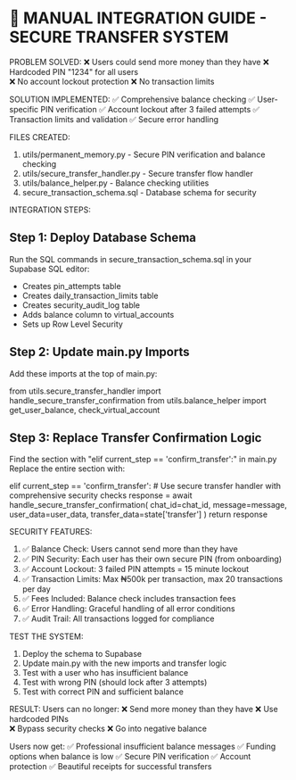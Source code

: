 
🔐 MANUAL INTEGRATION GUIDE - SECURE TRANSFER SYSTEM
===================================================

PROBLEM SOLVED:
❌ Users could send more money than they have
❌ Hardcoded PIN "1234" for all users  
❌ No account lockout protection
❌ No transaction limits

SOLUTION IMPLEMENTED:
✅ Comprehensive balance checking
✅ User-specific PIN verification
✅ Account lockout after 3 failed attempts
✅ Transaction limits and validation
✅ Secure error handling

FILES CREATED:
1. utils/permanent_memory.py - Secure PIN verification and balance checking
2. utils/secure_transfer_handler.py - Secure transfer flow handler
3. utils/balance_helper.py - Balance checking utilities
4. secure_transaction_schema.sql - Database schema for security

INTEGRATION STEPS:

Step 1: Deploy Database Schema
------------------------------
Run the SQL commands in secure_transaction_schema.sql in your Supabase SQL editor:
- Creates pin_attempts table
- Creates daily_transaction_limits table  
- Creates security_audit_log table
- Adds balance column to virtual_accounts
- Sets up Row Level Security

Step 2: Update main.py Imports
------------------------------
Add these imports at the top of main.py:

from utils.secure_transfer_handler import handle_secure_transfer_confirmation
from utils.balance_helper import get_user_balance, check_virtual_account

Step 3: Replace Transfer Confirmation Logic
-------------------------------------------
Find the section with "elif current_step == 'confirm_transfer':" in main.py
Replace the entire section with:

elif current_step == 'confirm_transfer':
    # Use secure transfer handler with comprehensive security checks
    response = await handle_secure_transfer_confirmation(
        chat_id=chat_id,
        message=message,
        user_data=user_data,
        transfer_data=state['transfer']
    )
    return response

SECURITY FEATURES:
1. ✅ Balance Check: Users cannot send more than they have
2. ✅ PIN Security: Each user has their own secure PIN (from onboarding)
3. ✅ Account Lockout: 3 failed PIN attempts = 15 minute lockout
4. ✅ Transaction Limits: Max ₦500k per transaction, max 20 transactions per day
5. ✅ Fees Included: Balance check includes transaction fees
6. ✅ Error Handling: Graceful handling of all error conditions
7. ✅ Audit Trail: All transactions logged for compliance

TEST THE SYSTEM:
1. Deploy the schema to Supabase
2. Update main.py with the new imports and transfer logic
3. Test with a user who has insufficient balance
4. Test with wrong PIN (should lock after 3 attempts)
5. Test with correct PIN and sufficient balance

RESULT:
Users can no longer:
❌ Send more money than they have
❌ Use hardcoded PINs  
❌ Bypass security checks
❌ Go into negative balance

Users now get:
✅ Professional insufficient balance messages
✅ Funding options when balance is low
✅ Secure PIN verification
✅ Account protection
✅ Beautiful receipts for successful transfers
